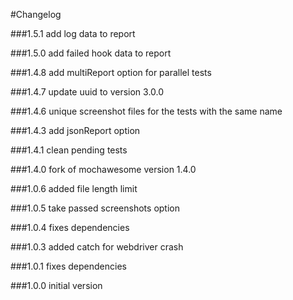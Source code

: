 #Changelog

###1.5.1
add log data to report

###1.5.0
add failed hook data to report

###1.4.8
add multiReport option for parallel tests

###1.4.7
update uuid to version 3.0.0

###1.4.6
unique screenshot files for the tests with the same name

###1.4.3
add jsonReport option

###1.4.1
clean pending tests

###1.4.0
fork of mochawesome version 1.4.0

###1.0.6
added file length limit

###1.0.5
take passed screenshots option

###1.0.4
fixes dependencies

###1.0.3
added catch for webdriver crash

###1.0.1
fixes dependencies

###1.0.0
initial version